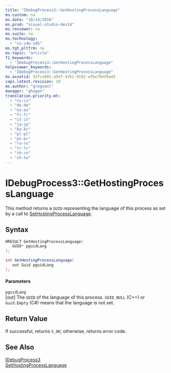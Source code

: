 ```yaml
---
title: "IDebugProcess3::GetHostingProcessLanguage"
ms.custom: na
ms.date: "10/14/2016"
ms.prod: "visual-studio-dev14"
ms.reviewer: na
ms.suite: na
ms.technology: 
  - "vs-ide-sdk"
ms.tgt_pltfrm: na
ms.topic: "article"
f1_keywords: 
  - "IDebugProcess3::GetHostingProcessLanguage"
helpviewer_keywords: 
  - "IDebugProcess3::GetHostingProcessLanguage"
ms.assetid: 52fca002-a9ef-43b1-9192-afbe7bb59ad4
caps.latest.revision: 10
ms.author: "gregvanl"
manager: "ghogen"
translation.priority.mt: 
  - "cs-cz"
  - "de-de"
  - "es-es"
  - "fr-fr"
  - "it-it"
  - "ja-jp"
  - "ko-kr"
  - "pl-pl"
  - "pt-br"
  - "ru-ru"
  - "tr-tr"
  - "zh-cn"
  - "zh-tw"
---
```

# IDebugProcess3::GetHostingProcessLanguage
This method returns a `GUID` representing the language of this process as set by a call to [SetHostingProcessLanguage](../extensibility/idebugprocess3--sethostingprocesslanguage.md).  
  
## Syntax  
  
```cpp  
HRESULT GetHostingProcessLanguage(  
   GUID* pguidLang  
);  
```  
  
```c#  
int GetHostingProcessLanguage(  
   out Guid pguidLang  
);  
```  
  
#### Parameters  
 `pguidLang`  
 [out] The `GUID` of the language of this process. `GUID_NULL` (C++) or `Guid.Empty` (C#) means that the language is not set.  
  
## Return Value  
 If successful, returns `S_OK`; otherwise, returns error code.  
  
## See Also  
 [IDebugProcess3](../extensibility/idebugprocess3.md)   
 [SetHostingProcessLanguage](../extensibility/idebugprocess3--sethostingprocesslanguage.md)